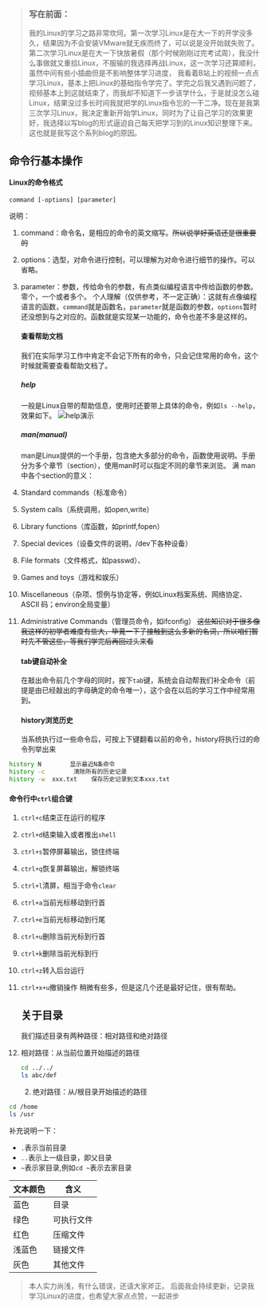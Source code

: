 > ### 写在前面：
> 
> 我的Linux的学习之路非常坎坷。第一次学习Linux是在大一下的开学没多久，结果因为不会安装VMware就无疾而终了，可以说是没开始就失败了。第二次学习Linux是在大一下快放暑假（那个时候刚刚过完考试周），我没什么事做就又重拾Linux，不服输的我选择再战Linux，这一次学习还算顺利，虽然中间有些小插曲但是不影响整体学习进度， 我看着B站上的视频一点点学习Linux，基本上把Linux的基础指令学完了。学完之后我又遇到问题了，视频基本上到这就结束了，而我却不知道下一步该学什么，于是就没怎么碰Linux，结果没过多长时间我就把学的Linux指令忘的一干二净。现在是我第三次学习Linux，我决定重新开始学Linux，同时为了让自己学习的效果更好，我选择以写blog的形式逼迫自己每天把学习到的Linux知识整理下来。这也就是我写这个系列blog的原因。

## 命令行基本操作

#### Linux的命令格式

```
command [-options] [parameter]
```

说明：

1. command：命令名，是相应的命令的英文缩写。~~所以说学好英语还是很重要的~~  
2. options：选型，对命令进行控制，可以理解为对命令进行细节的操作。可以省略。
3. parameter：参数，传给命令的参数，有点类似编程语言中传给函数的参数。零个，一个或者多个。
   个人理解（仅供参考，不一定正确）：这就有点像编程语言的函数，`command`就是函数名，`parameter`就是函数的参数，`options`暂时还没想到与之对应的。函数就是实现某一功能的，命令也差不多是这样的。
   
   #### 查看帮助文档
   
   我们在实际学习工作中肯定不会记下所有的命令，只会记住常用的命令，这个时候就需要查看帮助文档了。
   
   ##### help
   
   一般是Linux自带的帮助信息，使用时还要带上具体的命令，例如`ls --help`，效果如下。
   ![help演示](https://img-blog.csdnimg.cn/direct/b626bf182db44b4c8798c31314a876d6.png#pic_center)
   
   ##### man(manual)
   
   man是Linux提供的一个手册，包含绝大多部分的命令，函数使用说明。手册分为多个章节（section），使用man时可以指定不同的章节来浏览。
   满
   man中各个section的意义：
4. Standard commands（标准命令）
5. System calls（系统调用，如open,write）
6. Library functions（库函数，如printf,fopen）
7. Special devices（设备文件的说明，/dev下各种设备）
8. File formats（文件格式，如passwd）、
9. Games and toys（游戏和娱乐）
10. Miscellaneous（杂项、惯例与协定等，例如Linux档案系统、网络协定、ASCII 码；environ全局变量）
11. Administrative Commands（管理员命令，如ifconfig）
    ~~这些知识对于很多像我这样的初学者难度有些大，毕竟一下子接触到这么多新的名词，所以咱们暂时先不管这些，等我们学完后再回过头来看~~ 
    
    #### tab键自动补全
    
    在敲出命令前几个字母的同时，按下`tab`键，系统会自动帮我们补全命令（前提是由已经敲出的字母确定的命令唯一），这个会在以后的学习工作中经常用到。
    
    #### history浏览历史
    
    当系统执行过一些命令后，可按上下键翻看以前的命令，history将执行过的命令列举出来

```bash
history N        显示最近N条命令
history -c        清除所有的历史记录
history -w  xxx.txt    保存历史记录到文本xxx.txt
```

#### 命令行中`ctrl`组合键

1. `ctrl+c`结束正在运行的程序
2. `ctrl+d`结束输入或者推出`shell`
3. `ctrl+s`暂停屏幕输出，锁住终端
4. `ctrl+q`恢复屏幕输出，解锁终端
5. `ctrl+l`清屏，相当于命令`clear`
6. `ctrl+a`当前光标移动到行首
7. `ctrl+e`当前光标移动到行尾
8. `ctrl+u`删除当前光标到行首
9. `ctrl+k`删除当前光标到行
10. `ctrl+z`转入后台运行
11. `ctrl+x+u`撤销操作
    稍微有些多，但是这几个还是最好记住，很有帮助。
    
    ## 关于目录
    
    我们描述目录有两种路径：相对路径和绝对路径
12. 相对路径：从当前位置开始描述的路径
    
    ```bash
    cd ../../
    ls abc/def
    ```
    2. 绝对路径：从/根目录开始描述的路径

```bash
cd /home
ls /usr
```

补充说明一下：

- `.`表示当前目录
- `..`表示上一级目录，即父目录
- `~`表示家目录,例如`cd ~`表示去家目录

| 文本颜色 | 含义    |
| ---- | ----- |
| 蓝色   | 目录    |
| 绿色   | 可执行文件 |
| 红色   | 压缩文件  |
| 浅蓝色  | 链接文件  |
| 灰色   | 其他文件  |

> 本人实力尚浅，有什么错误，还请大家斧正。
> 后面我会持续更新，记录我学习Linux的进度，也希望大家点点赞，一起进步
